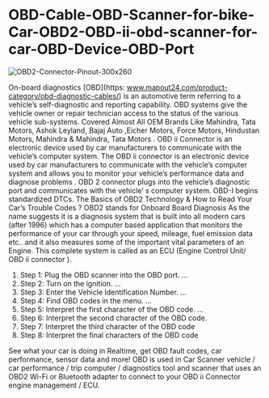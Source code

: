# OBD-Cable-OBD-Scanner-for-bike-Car-OBD2-OBD-ii-obd-scanner-for-car-OBD-Device-OBD-Port
![OBD2-Connector-Pinout-300x260](https://user-images.githubusercontent.com/106379529/171848957-5d8528e0-d60b-4710-968e-ae933ac81e42.png)

On-board diagnostics [OBD](https: www.mapout24.com/product-category/obd-diagnostic-cables/) is an automotive term referring to a vehicle’s self-diagnostic and reporting capability. OBD systems give the vehicle owner or repair technician access to the status of the various vehicle sub-systems. Covered Almost All OEM Brands Like Mahindra, Tata Motors, Ashok Leyland, Bajaj Auto ,Eicher Motors, Force Motors, Hindustan Motors, Mahindra & Mahindra, Tata Motors .
OBD ii Connector is an electronic device used by car manufacturers to communicate with the vehicle’s computer system. 
The OBD ii connector is an electronic device used by car manufacturers to communicate with the vehicle’s computer system and allows you to monitor your vehicle’s performance data and diagnose problems . OBD 2 connector plugs into the vehicle’s diagnostic port and communicates with the vehicle’ s computer system. OBD-I begins standardized DTCs. 
The Basics of OBD2 Technology & How to Read Your Car’s Trouble Codes ?
OBD2 stands for Onboard Board Diagnosis  As the name suggests it is a diagnosis system that is built into all modern cars (after 1996) which has a computer based application that monitors the performance of your car through your speed, mileage, fuel emission data etc.. and it also measures some of the important vital parameters of an Engine. This complete system is called as an ECU (Engine Control Unit/ OBD ii connector ).
1.	Step 1: Plug the OBD scanner into the OBD port. ...
2.	Step 2: Turn on the ignition. ...
3.	Step 3: Enter the Vehicle Identification Number. ...
4.	Step 4: Find OBD codes in the menu. ...
5.	Step 5: Interpret the first character of the OBD code. ...
6.	Step 6: Interpret the second character of the OBD code.
7.	Step 7: Interpret the third character of the OBD code
8.	Step 8: Interpret the final characters of the OBD code

See what your car is doing in Realtime, get OBD fault codes, car performance, sensor data and more!
OBD is used in Car Scanner vehicle / car performance / trip computer / diagnostics tool and scanner that uses an OBD2 Wi-Fi or Bluetooth adapter to connect to your OBD ii Connector engine management / ECU.
